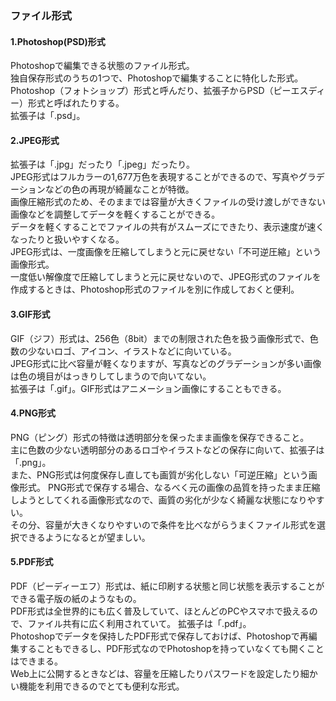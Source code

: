 ### ファイル形式
#### 1.Photoshop(PSD)形式
Photoshopで編集できる状態のファイル形式。<br>
独自保存形式のうちの1つで、Photoshopで編集することに特化した形式。<br>
Photoshop（フォトショップ）形式と呼んだり、拡張子からPSD（ピーエスディー）形式と呼ばれたりする。<br>
拡張子は「.psd」。

#### 2.JPEG形式
拡張子は「.jpg」だったり「.jpeg」だったり。<br>
JPEG形式はフルカラーの1,677万色を表現することができるので、写真やグラデーションなどの色の再現が綺麗なことが特徴。<br>
画像圧縮形式のため、そのままでは容量が大きくファイルの受け渡しができない画像などを調整してデータを軽くすることができる。<br>
データを軽くすることでファイルの共有がスムーズにできたり、表示速度が速くなったりと扱いやすくなる。<br>
JPEG形式は、一度画像を圧縮してしまうと元に戻せない「不可逆圧縮」という画像形式。<br>
一度低い解像度で圧縮してしまうと元に戻せないので、JPEG形式のファイルを作成するときは、Photoshop形式のファイルを別に作成しておくと便利。

#### 3.GIF形式
GIF（ジフ）形式は、256色（8bit）までの制限された色を扱う画像形式で、色数の少ないロゴ、アイコン、イラストなどに向いている。<br>
JPEG形式に比べ容量が軽くなりますが、写真などのグラデーションが多い画像は色の境目がはっきりしてしまうので向いてない。<br>
拡張子は「.gif」。GIF形式はアニメーション画像にすることもできる。

#### 4.PNG形式
PNG（ピング）形式の特徴は透明部分を保ったまま画像を保存できること。<br>
主に色数の少ない透明部分のあるロゴやイラストなどの保存に向いて、拡張子は「.png」。<br>
また、PNG形式は何度保存し直しても画質が劣化しない「可逆圧縮」という画像形式。
PNG形式で保存する場合、なるべく元の画像の品質を持ったまま圧縮しようとしてくれる画像形式なので、画質の劣化が少なく綺麗な状態になりやすい。<br>
その分、容量が大きくなりやすいので条件を比べながらうまくファイル形式を選択できるようになるとが望ましい。

#### 5.PDF形式
PDF（ピーディーエフ）形式は、紙に印刷する状態と同じ状態を表示することができる電子版の紙のようなもの。<br>
PDF形式は全世界的にも広く普及していて、ほとんどのPCやスマホで扱えるので、ファイル共有に広く利用されていて。 拡張子は「.pdf」。<br>
Photoshopでデータを保持したPDF形式で保存しておけば、Photoshopで再編集することもできるし、PDF形式なのでPhotoshopを持っていなくても開くことはできまる。<br>
Web上に公開するときなどは、容量を圧縮したりパスワードを設定したり細かい機能を利用できるのでとても便利な形式。

